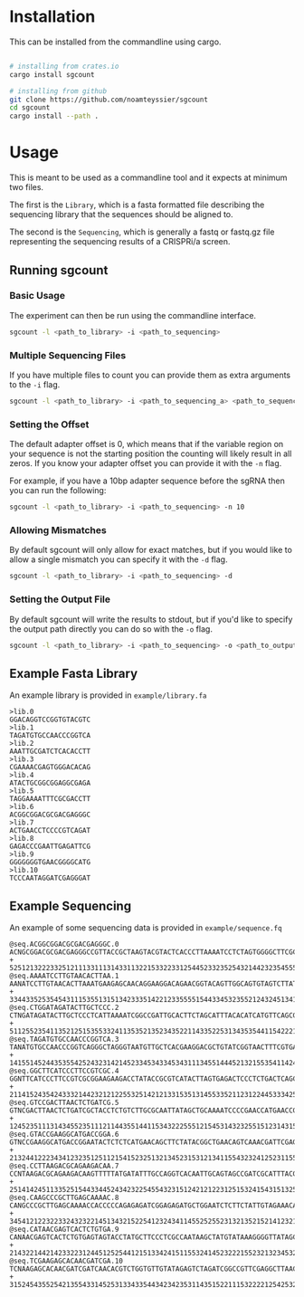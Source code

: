 # Installation
This can be installed from the commandline using cargo.
```bash

# installing from crates.io
cargo install sgcount

# installing from github
git clone https://github.com/noamteyssier/sgcount
cd sgcount
cargo install --path .
```

# Usage
This is meant to be used as a commandline tool and it expects at 
minimum two files.

The first is the `Library`, which is a fasta formatted file describing
the sequencing library that the sequences should be aligned to.

The second is the `Sequencing`, which is generally a fastq or fastq.gz
file representing the sequencing results of a CRISPRi/a screen. 

## Running sgcount

### Basic Usage
The experiment can then be run using the commandline interface.

```bash
sgcount -l <path_to_library> -i <path_to_sequencing>
```

### Multiple Sequencing Files
If you have multiple files to count you can provide them as
extra arguments to the `-i` flag.

```bash
sgcount -l <path_to_library> -i <path_to_sequencing_a> <path_to_sequencing_b>
```

### Setting the Offset
The default adapter offset is 0, which means that if the variable
region on your sequence is not the starting position the counting
will likely result in all zeros. If you know your adapter offset
you can provide it with the `-n` flag.

For example, if you have a 10bp adapter sequence before the sgRNA
then you can run the following:
```bash
sgcount -l <path_to_library> -i <path_to_sequencing> -n 10
```

### Allowing Mismatches
By default sgcount will only allow for exact matches, but if you would
like to allow a single mismatch you can specify it with the `-d` flag.

```bash
sgcount -l <path_to_library> -i <path_to_sequencing> -d
```

### Setting the Output File
By default sgcount will write the results to stdout, but if you'd like to
specify the output path directly you can do so with the `-o` flag.

```bash
sgcount -l <path_to_library> -i <path_to_sequencing> -o <path_to_output>
```


## Example Fasta Library
An example library is provided in `example/library.fa`


```text
>lib.0
GGACAGGTCCGGTGTACGTC
>lib.1
TAGATGTGCCAACCCGGTCA
>lib.2
AAATTGCGATCTCACACCTT
>lib.3
CGAAAACGAGTGGGACACAG
>lib.4
ATACTGCGGCGGAGGCGAGA
>lib.5
TAGGAAAATTTCGCGACCTT
>lib.6
ACGGCGGACGCGACGAGGGC
>lib.7
ACTGAACCTCCCCGTCAGAT
>lib.8
GAGACCCGAATTGAGATTCG
>lib.9
GGGGGGGTGAACGGGGCATG
>lib.10
TCCCAATAGGATCGAGGGAT
```

## Example Sequencing
An example of some sequencing data is provided in `example/sequence.fq`

```text
@seq.ACGGCGGACGCGACGAGGGC.0
ACNGCGGACGCGACGAGGGCCGTTACCGCTAAGTACGTACTCACCCTTAAAATCCTCTAGTGGGGCTTCGCCGTGACTGG
+
52512132223325121113311131433113221533223312544523323525432144232354555542453331
@seq.AAAATCCTTGTAACACTTAA.1
AANATCCTTGTAACACTTAAATGAAGAGCAACAGGAAGGACAGAACGGTACAGTTGGCAGTGTAGTCTTATAACAAAAGC
+
33443352535454311153551315134233351422123355551544334532355212432451341232324451
@seq.CTGGATAGATACTTGCTCCC.2
CTNGATAGATACTTGCTCCCTCATTAAAATCGGCCGATTGCACTTCTAGCATTTACACATCATGTTCAGCGGTTCCTTCC
+
51125523541135212515355332411353521352343522114335225313435354411542221325454553
@seq.TAGATGTGCCAACCCGGTCA.3
TANATGTGCCAACCCGGTCAGGGCTAGGGTAATGTTGCTCACGAAGGACGCTGTATCGGTAACTTTCGTGAGTTTTATAA
+
14155145244353554252432314214523345343345343111345514445213215535411424522443233
@seq.GGCTTCATCCCTTCCGTCGC.4
GGNTTCATCCCTTCCGTCGCGGAAGAAGACCTATACCGCGTCATACTTAGTGAGACTCCCTCTGACTCAGCTAAGGAACT
+
21141524354243332144232121225532514212133153513145533521123122445333425212234133
@seq.GTCCGACTTAACTCTGATCG.5
GTNCGACTTAACTCTGATCGCTACCTCTGTCTTGCGCAATTATAGCTGCAAAATCCCCGAACCATGAACCGGTTCAACTA
+
12452351113143455235111211443551441153432225551215453143232551512314315512131524
@seq.GTACCGAAGGCATGACCGGA.6
GTNCCGAAGGCATGACCGGAATACTCTCTCATGAACAGCTTCTATACGGCTGAACAGTCAAACGATTCGAGATTTAAAAG
+
21324412223434123235125112154152325132134523153121341155432324125231155323412131
@seq.CCTTAAGACGCAGAAGACAA.7
CCNTAAGACGCAGAAGACAAGTTTTTATGATATTTGCCAGGTCACAATTGCAGTAGCCGATCGCATTTACGCCTAAAGTG
+
25141424511335251544334452434232254554323151242121223125153241543151325332452544
@seq.CAAGCCCGCTTGAGCAAAAC.8
CANGCCCGCTTGAGCAAAACCACCCCCAGAGAGATCGGAGAGATGCTGGAATCTCTTCTATTGTAGAAACATAACCATGA
+
34541212232233243232214513432152254123243411455252552313213521521412321335553325
@seq.CATAACGAGTCACTCTGTGA.9
CANAACGAGTCACTCTGTGAGTAGTACCTATGCTTCCCTCGCCAATAAGCTATGTATAAAGGGGTTATAGCTCGCGAAAG
+
21432214421423322312445125254412151334241511553241452322215523213234532544341141
@seq.TCGAAGAGCACAACGATCGA.10
TCNAAGAGCACAACGATCGATCAACACGTCTGGTGTTGTATAGAGTCTAGATCGGCCGTTCGAGGCTTAACTAGGCGTTA
+
31524543552542135543314525313343354434234235311435152211153222212542532154313425
```

